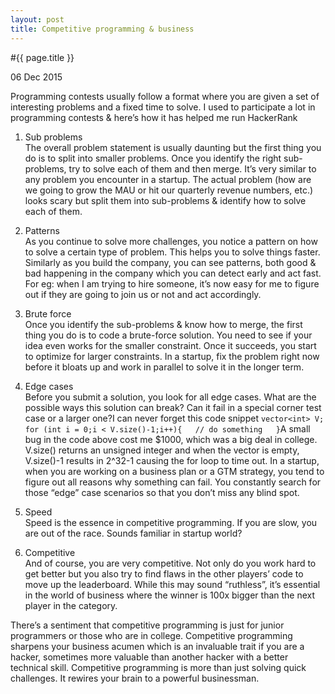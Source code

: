 ```yaml
---
layout: post
title: Competitive programming & business 
---
```


#{{ page.title }}

06 Dec 2015

Programming contests usually follow a format where you are given a set of interesting problems and a fixed time to solve. I used to participate a lot in programming contests & here’s how it has helped me run HackerRank

1. Sub problems  
The overall problem statement is usually daunting but the first thing you do is to split into smaller problems. Once you identify the right sub-problems, try to solve each of them and then merge. It’s very similar to any problem you encounter in a startup. The actual problem (how are we going to grow the MAU or hit our quarterly revenue numbers, etc.) looks scary but split them into sub-problems & identify how to solve each of them. 

2. Patterns   
As you continue to solve more challenges, you notice a pattern on how to solve a certain type of problem. This helps you to solve things faster. Similarly as you build the company, you can see patterns, both good & bad happening in the company which you can detect early and act fast. For eg: when I am trying to hire someone, it’s now easy for me to figure out if they are going to join us or not and act accordingly. 

3. Brute force   
Once you identify the sub-problems & know how to merge, the first thing you do is to code a brute-force solution. You need to see if your idea even works for the smaller constraint. Once it succeeds, you start to optimize for larger constraints. In a startup, fix the problem right now before it bloats up and work in parallel to solve it in the longer term.

4. Edge cases   
Before you submit a solution, you look for all edge cases. What are the possible ways this solution can break? Can it fail in a special corner test case or a larger one?I can never forget this code snippet
`vector<int> V;  
for (int i = 0;i < V.size()-1;i++){  
	// do something  
}`A small bug in the code above cost me $1000, which was a big deal in college. V.size() returns an unsigned integer and when the vector is empty, V.size()-1 results in 2^32-1 causing the for loop to time out. In a startup, when you are working on a business plan or a GTM strategy, you tend to figure out all reasons why something can fail. You constantly search for those “edge” case scenarios so that you don’t miss any blind spot.

5. Speed  
Speed is the essence in competitive programming. If you are slow, you are out of the race. Sounds familiar in startup world?

6. Competitive   
And of course, you are very competitive. Not only do you work hard to get better but you also try to find flaws in the other players’ code to move up the leaderboard. While this may sound “ruthless”, it’s essential in the world of business where the winner is 100x bigger than the next player in the category. 

There’s a sentiment that competitive programming is just for junior programmers or those who are in college. Competitive programming sharpens your business acumen which is an invaluable trait if you are a hacker, sometimes more valuable than another hacker with a better technical skill. Competitive programming is more than just solving quick challenges. It rewires your brain to a powerful businessman. 
 

